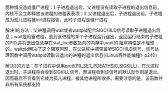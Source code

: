 两种情况造成僵尸进程：1.子进程退出后，父进程没有读取子进程的退出信息前，内核不会立即释放该进程的进程表表项；2.父进程退出后，子进程退出前，子进程成为孤儿进程被init进程接管，此时子进程是僵尸进程

解决1的方法：父进程调用wait或者waitpid配合SIGCHILD信号读取子进程退出信息；wait是阻塞进程，直到该进程的某个子进程运行退出，返回运行结束的子进程的PID,并将退出信息存在stat_loc参数指向的内存中,wait的
阻塞特性是不理想的。waitpid解决了这个阻塞问题，在父进程中捕获监听SIGCHILD信号，信号处理函数中调用waitpid读取该退出的进程的退出信息(《Linux高性能编程》p240)

解决2的方法：在子进程中调用[prctl(PR_SET_PDEATHSIG,SIGKILL)](https://zhuanlan.zhihu.com/p/56833833?utm_source=wechat_session&utm_medium=social&utm_oi=752170274572500992&utm_campaign=shareopn)，在父进程退出时，子进程将会收到SIGKILL信号，而进程收到该信号的默认动作则是退出。因而最后不会看到它成为孤儿进程，被其他进程所收养。需要注意的是，该函数并非所有系统都支持
